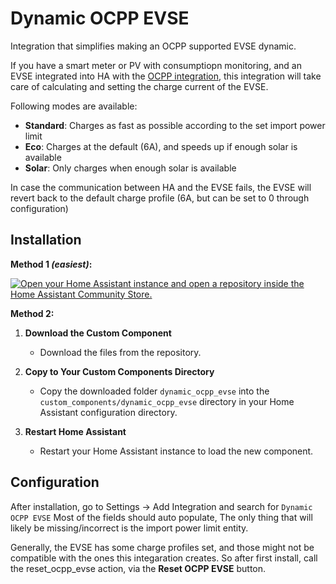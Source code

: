 # Dynamic OCPP EVSE

Integration that simplifies making an OCPP supported EVSE dynamic.

If you have a smart meter or PV with consumptiopn monitoring, and an EVSE integrated into HA with the [OCPP integration](https://github.com/lbbrhzn/ocpp), this integration will take care of calculating and setting the charge current of the EVSE.

Following modes are available:
 - **Standard**: Charges as fast as possible according to the set import power limit
 - **Eco**: Charges at the default (6A), and speeds up if enough solar is available
 - **Solar**: Only charges when enough solar is available

In case the communication between HA and the EVSE fails, the EVSE will revert back to the default charge profile (6A, but can be set to 0 through configuration)
## Installation

**Method 1 _(easiest)_:**

[![Open your Home Assistant instance and open a repository inside the Home Assistant Community Store.](https://my.home-assistant.io/badges/hacs_repository.svg)](https://my.home-assistant.io/redirect/hacs_repository/?owner=LeoAlioth&repository=Dynamic_OCPP_EVSE&category=integration)

**Method 2:**
1. **Download the Custom Component**
   - Download the files from the repository.
   
2. **Copy to Your Custom Components Directory**
   - Copy the downloaded folder `dynamic_ocpp_evse` into the `custom_components/dynamic_ocpp_evse` directory in your Home Assistant configuration directory.

3. **Restart Home Assistant**
   - Restart your Home Assistant instance to load the new component.

## Configuration

After installation, go to Settings -> Add Integration and search for `Dynamic OCPP EVSE`
Most of the fields should auto populate, The only thing that will likely be missing/incorrect is the import power limit entity. 

Generally, the EVSE has some charge profiles set, and those might not be compatible with the ones this integaration creates. So after first install, call the reset_ocpp_evse action, via the **Reset OCPP EVSE** button. 
